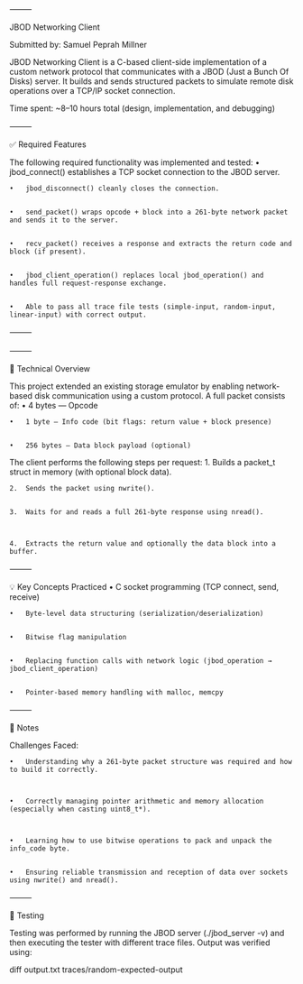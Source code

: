 
⸻

JBOD Networking Client 

Submitted by: Samuel Peprah Millner

JBOD Networking Client is a C-based client-side implementation of a custom network protocol that communicates with a JBOD (Just a Bunch Of Disks) server. It builds and sends structured packets to simulate remote disk operations over a TCP/IP socket connection.

Time spent: ~8–10 hours total (design, implementation, and debugging)

⸻

✅ Required Features

The following required functionality was implemented and tested:
	•	jbod_connect() establishes a TCP socket connection to the JBOD server.

 
	•	jbod_disconnect() cleanly closes the connection.

 
	•	send_packet() wraps opcode + block into a 261-byte network packet and sends it to the server.

 
	•	recv_packet() receives a response and extracts the return code and block (if present).

 
	•	jbod_client_operation() replaces local jbod_operation() and handles full request-response exchange.

 
	•	Able to pass all trace file tests (simple-input, random-input, linear-input) with correct output.

⸻


⸻

🔧 Technical Overview

This project extended an existing storage emulator by enabling network-based disk communication using a custom protocol. A full packet consists of:
	•	4 bytes — Opcode

 
	•	1 byte — Info code (bit flags: return value + block presence)

 
	•	256 bytes — Data block payload (optional)

 

The client performs the following steps per request:
	1.	Builds a packet_t struct in memory (with optional block data).

 
	2.	Sends the packet using nwrite().

 
	3.	Waits for and reads a full 261-byte response using nread().


 
	4.	Extracts the return value and optionally the data block into a buffer.

⸻

💡 Key Concepts Practiced
	•	C socket programming (TCP connect, send, receive)

 
	•	Byte-level data structuring (serialization/deserialization)

 
	•	Bitwise flag manipulation

 
	•	Replacing function calls with network logic (jbod_operation → jbod_client_operation)

 
	•	Pointer-based memory handling with malloc, memcpy

⸻

🧠 Notes

Challenges Faced:


	•	Understanding why a 261-byte packet structure was required and how to build it correctly.


 
	•	Correctly managing pointer arithmetic and memory allocation (especially when casting uint8_t*).


 
	•	Learning how to use bitwise operations to pack and unpack the info_code byte.

 
	•	Ensuring reliable transmission and reception of data over sockets using nwrite() and nread().

⸻

🧪 Testing

Testing was performed by running the JBOD server (./jbod_server -v) and then executing the tester with different trace files. Output was verified using:

diff output.txt traces/random-expected-output



